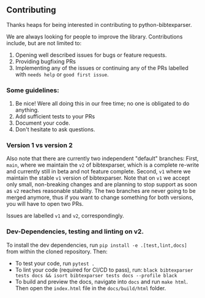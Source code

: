 ## Contributing

Thanks heaps for being interested in contributing to python-bibtexparser.

We are always looking for people to improve the library. Contributions include, but are not limited to:

1. Opening well described issues for bugs or feature requests.
2. Providing bugfixing PRs
3. Implementing any of the issues or continuing any of the PRs labelled with `needs help` or `good first issue`.

### Some guidelines:

1. Be nice! Were all doing this in our free time; no one is obligated to do anything.
2. Add sufficient tests to your PRs
3. Document your code.
4. Don't hesitate to ask questions.

### Version 1 vs version 2
Also note that there are currently two independent "default" branches:
First, `main`, where we maintain the `v2` of bibtexparser, which is a complete re-write and currently still in beta and not feature complete.
Second, `v1` where we maintain the stable `v1` version of bibtexparser. Note that on `v1` we accept only small, non-breaking changes and are planning to stop support as soon as `v2` reaches reasonable stability.
The two branches are never going to be merged anymore, thus if you want to change something for both versions, you will have to open two PRs.

Issues are labelled `v1` and `v2`, correspondingly.

### Dev-Dependencies, testing and linting on v2.

To install the dev dependencies, run `pip install -e .[test,lint,docs]` from within the cloned repository. Then:

- To test your code, run `pytest .`
- To lint your code (required for CI/CD to pass), run: `black bibtexparser tests docs && isort bibtexparser tests docs --profile black`
- To build and preview the docs, navigate into `docs` and run `make html`. Then open the `index.html` file in the `docs/build/html` folder.
